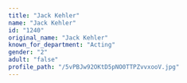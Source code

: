 ```yaml
---
title: "Jack Kehler"
name: "Jack Kehler"
id: "1240"
original_name: "Jack Kehler"
known_for_department: "Acting"
gender: "2"
adult: "false"
profile_path: "/5vPBJw92OKtD5pNO0TTPZvvxooV.jpg"
---
```

